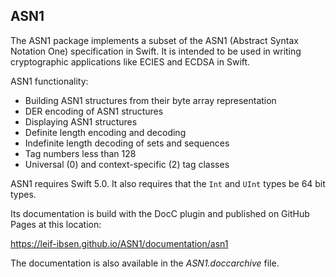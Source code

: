 ## ASN1

The ASN1 package implements a subset of the ASN1 (Abstract Syntax Notation One) specification in Swift.
It is intended to be used in writing cryptographic applications like ECIES and ECDSA in Swift.

ASN1 functionality:

* Building ASN1 structures from their byte array representation
* DER encoding of ASN1 structures
* Displaying ASN1 structures
* Definite length encoding and decoding
* Indefinite length decoding of sets and sequences
* Tag numbers less than 128
* Universal (0) and context-specific (2) tag classes


ASN1 requires Swift 5.0. It also requires that the `Int` and `UInt` types be 64 bit types.

Its documentation is build with the DocC plugin and published on GitHub Pages at this location:

https://leif-ibsen.github.io/ASN1/documentation/asn1

The documentation is also available in the *ASN1.doccarchive* file.

